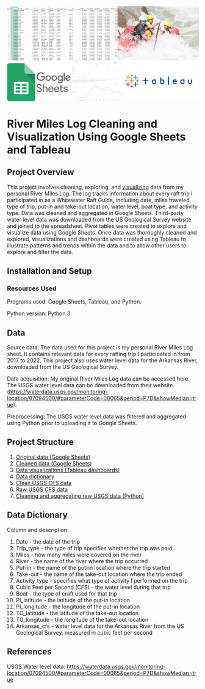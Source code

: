 ![](Tableau_Google_Sheets_coverphoto.PNG)
# River Miles Log Cleaning and Visualization Using Google Sheets and Tableau

## Project Overview
This project involves cleaning, exploring, and [visualizing](https://public.tableau.com/views/ColeJoseph_River_Log_Visualizations/Story1?:language=en-US&:display_count=n&:origin=viz_share_link) data from my personal River Miles Log. The log tracks information about every raft trip I participated in as a Whitewater Raft Guide, including date, miles traveled, type of trip, put-in and take-out location, water level, boat type, and activity type. Data was cleaned and aggregated in Google Sheets. Third-party water level data was downloaded from the US Geological Survey website and joined to the spreadsheet. Pivot tables were created to explore and visualize data using Google Sheets. Once data was thoroughly cleaned and explored, visualizations and dashboards were created using Tableau to illustrate patterns and trends within the data and to allow other users to explore and filter the data. 

## Installation and Setup

### Resources Used

Programs used: Google Sheets, Tableau, and Python.

Python version: Python 3.

## Data

Source data: The data used for this project is my personal River Miles Log sheet. It contains relevant data for every rafting trip I participated in from 2017 to 2022. This project also uses water level data for the Arkansas River, downloaded from the US Geological Survey. 

Data acquisition: My original River Miles Log data can be accessed here. The USGS water level data can be downloaded from their website. (https://waterdata.usgs.gov/monitoring-location/07094500/#parameterCode=00065&period=P7D&showMedian=true).

Preprocessing: The USGS water level data was filtered and aggregated using Python prior to uploading it to Google Sheets.

## Project Structure
1. [Original data (Google Sheets)](https://docs.google.com/spreadsheets/d/1tqPGxfS0T6j-5g5wazgPtsR3BmH9RXkueuPmdCjh3kQ/edit?usp=sharing)
2. [Cleaned data (Google Sheets)](https://docs.google.com/spreadsheets/d/1xvwZAN8gcWX6ytiDeq9__npj_mQatEYfLMnWygOJQ9w/edit?usp=sharing)
3. [Data visualizations (Tableau dashboards)](https://public.tableau.com/views/ColeJoseph_River_Log_Visualizations/Story1?:language=en-US&:display_count=n&:origin=viz_share_link)
4. [Data dictionary](River_Miles_Log_Data_Dictionary.pdf)
5. [Clean USGS CFS data](USGS_Arkansas_Daily_CFS_Clean.csv)
6. [Raw USGS CFS data](USGS_CFS.tsv)
7. [Cleaning and aggregating raw USGS data (Python)](USGS_CFS_Data_Cleaning.ipynb)

## Data Dictionary
Column and description
1. Date - the date of the trip
2. Trip_type - the type of trip specifies whether the trip was paid 
5. Miles - how many miles were covered on the river
6. River - the name of the river where the trip occurred
7. Put-in - the name of the put-in location where the trip started
8. Take-out - the name of the take-out location where the trip ended
9. Activity_type - specifies what type of activity I performed on the trip
11. Cubic Feet per Second (CFS) - the water level during that trip
12. Boat - the type of craft used for that trip 
13. PI_latitude - the latitude of the put-in location
14. PI_longitude - the longitude of the put-in location
15. TO_latitude - the latitude of the take-out location
16. TO_longitude - the longitude of the take-out location
17. Arkansas_cfs - water level data for the Arkansas River from the US Geological Survey, measured in cubic feet per second

## References
USGS Water level data: https://waterdata.usgs.gov/monitoring-location/07094500/#parameterCode=00065&period=P7D&showMedian=true

